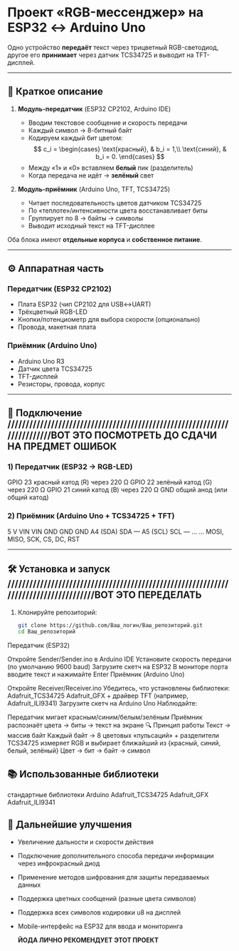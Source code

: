 # Проект «RGB-мессенджер» на ESP32 ↔️ Arduino Uno

Одно устройство **передаёт** текст через трицветный RGB-светодиод, другое его **принимает** через датчик TCS34725 и выводит на TFT-дисплей.

---

## 📜 Краткое описание

1. **Модуль-передатчик** (ESP32 CP2102, Arduino IDE)  
   - Вводим текстовое сообщение и скорость передачи  
   - Каждый символ → 8-битный байт  
   - Кодируем каждый бит цветом:
     $$
     c_i =
     \begin{cases}
       \text{красный}, & b_i = 1,\\
       \text{синий},   & b_i = 0.
     \end{cases}
     $$
   - Между «1» и «0» вставляем **белый** пик (разделитель)  
   - Когда передача не идёт → **зелёный** свет

2. **Модуль-приёмник** (Arduino Uno, TFT, TCS34725)  
   - Читает последовательность цветов датчиком TCS34725  
   - По «теплоте»/интенсивности цвета восстанавливает биты  
   - Группирует по 8 → байты → символы  
   - Выводит исходный текст на TFT-дисплее

Оба блока имеют **отдельные корпуса** и **собственное питание**.

---

## ⚙️ Аппаратная часть

### Передатчик (ESP32 CP2102)
- Плата ESP32 (чип CP2102 для USB↔UART)  
- Трёхцветный RGB-LED  
- Кнопки/потенциометр для выбора скорости (опционально)  
- Провода, макетная плата

### Приёмник (Arduino Uno)
- Arduino Uno R3  
- Датчик цвета TCS34725  
- TFT-дисплей
- Резисторы, провода, корпус

---

## 🔌 Подключение                                    /////////////////////////////////////////////////////////////////////////ВОТ ЭТО ПОСМОТРЕТЬ ДО СДАЧИ НА ПРЕДМЕТ ОШИБОК

### 1) Передатчик (ESP32 → RGB-LED)
GPIO 23	красный катод (R) через 220 Ω
GPIO 22	зелёный катод (G) через 220 Ω
GPIO 21	синий катод (B) через 220 Ω
GND	общий анод (или общий катод)

### 2) Приёмник (Arduino Uno + TCS34725 + TFT)
5 V	VIN	VIN
GND	GND	GND
A4 (SDA)	SDA	—
A5 (SCL)	SCL	—
…	…	MOSI, MISO, SCK, CS, DC, RST

---

## 🛠️ Установка и запуск                /////////////////////////////////////////////////////////////////////////////////////ВОТ ЭТО ПЕРЕДЕЛАТЬ

1. Клонируйте репозиторий:
   ```bash
   git clone https://github.com/Ваш_логин/Ваш_репозиторий.git
   cd Ваш_репозиторий
Передатчик (ESP32)

Откройте Sender/Sender.ino в Arduino IDE
Установите скорость передачи (по умолчанию 9600 baud)
Загрузите скетч на ESP32
В мониторе порта вводите текст и нажимайте Enter
Приёмник (Arduino Uno)

Откройте Receiver/Receiver.ino
Убедитесь, что установлены библиотеки:
Adafruit_TCS34725
Adafruit_GFX + драйвер TFT (например, Adafruit_ILI9341)
Загрузите скетч на Arduino Uno
Наблюдайте:

Передатчик мигает красным/синим/белым/зелёным
Приёмник распознаёт цвета → биты → текст на экране
🔍 Принцип работы
Текст → массив байт
Каждый байт → 8 цветовых «пульсаций» + разделители
TCS34725 измеряет RGB и выбирает ближайший из {красный, синий, белый, зелёный}
Цвет → бит → байт → символ

## 📚 Использованные библиотеки

стандартные библиотеки Arduino
Adafruit_TCS34725
Adafruit_GFX
Adafruit_ILI9341

## 🚀 Дальнейшие улучшения

- Увеличение дальности и скорости действия
- Подключение дополнительного способа передачи информации через инфрокрасный диод
- Применение методов шифрования для защиты передаваемых данных
- Поддержка цветных сообщений (разные цвета символов)
- Поддержка всех символов кодировки u8 на дисплей
- Mobile-интерфейс на ESP32 для ввода и мониторинга


  **ЙОДА ЛИЧНО РЕКОМЕНДУЕТ ЭТОТ ПРОЕКТ**
